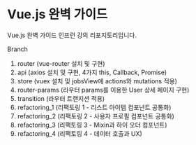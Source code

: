 # Vue.js 완벽 가이드

Vue.js 완벽 가이드 인프런 강의 리포지토리입니다.

Branch
1. router (vue-router 설치 및 구현)
2. api (axios 설치 및 구현, 4가지 this, Callback, Promise)
3. store (vuex 설치 및 jobsView에 actions와 mutations 적용)
4. router-params (라우터 params를 이용한 User 상세 페이지 구현)
5. transition (라우터 트랜지션 적용)
6. refactoring_1 (리팩토링 1 - 리스트 아이템 컴포넌트 공통화)
7. refactoring_2 (리팩토링 2 - 사용자 프로필 컴포넌트 공통화)
8. refactoring_3 (리팩토링 3 - Mixin과 하이 오더 컴포넌트)
9. refactoring_4 (리팩토링 4 - 데이터 호출과 UX)
